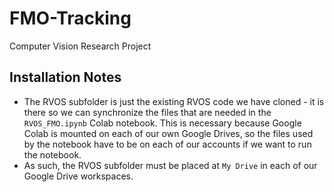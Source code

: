 # FMO-Tracking
Computer Vision Research Project

## Installation Notes
* The RVOS subfolder is just the existing RVOS code we have cloned - it is there so we can synchronize the files that are needed in the `RVOS_FMO.ipynb` Colab notebook. This is necessary because Google Colab is mounted on each of our own Google Drives, so the files used by the notebook have to be on each of our accounts if we want to run the notebook.
* As such, the RVOS subfolder must be placed at `My Drive` in each of our Google Drive workspaces.